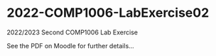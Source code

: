 # 2022-COMP1006-LabExercise02

2022/2023 Second COMP1006 Lab Exercise

See the PDF on Moodle for further details...
